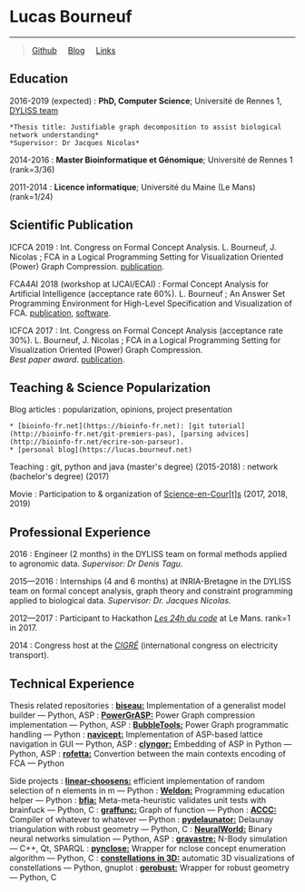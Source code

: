 Lucas Bourneuf
==============

----

<!-- >  In this style, the resume starts with a blockquote, where -->
<!-- >  you can briefly list your specialties, or include a salient -->
<!-- >  quote. Ending a line with a backslash forces a line break. -->
<!-- > Bioinformatics,  -->
> [Github](https://github.com/aluriak) &nbsp; &nbsp;  [Blog](https://lucas.bourneuf.net/blog) &nbsp; &nbsp;  [Links](https://lucas.bourneuf.net/links)

<!-- ---- -->

Education
---------

2016-2019 (expected)
:   **PhD, Computer Science**; Université de Rennes 1, [DYLISS team](http://www.irisa.fr/dyliss)

    *Thesis title: Justifiable graph decomposition to assist biological network understanding*
    *Supervisor: Dr Jacques Nicolas*

2014-2016
:   **Master Bioinformatique et Génomique**; Université de Rennes 1 (rank=3/36)

2011-2014
:   **Licence informatique**; Université du Maine (Le Mans) (rank=1/24)


Scientific Publication
----------------------

ICFCA 2019
:    Int. Congress on Formal Concept Analysis. L. Bourneuf, J. Nicolas ;
     FCA in a Logical Programming Setting for Visualization Oriented (Power) Graph Compression.
     [publication](https://link.springer.com/chapter/10.1007/978-3-030-21462-3_18).

FCA4AI 2018 (workshop at IJCAI/ECAI)
:    Formal Concept Analysis for Artificial Intelligence (acceptance rate 60%). L. Bourneuf ;
     An Answer Set Programming Environment for High-Level Specification and Visualization of FCA.
     [publication](http://ceur-ws.org/Vol-2149/), [software](https://gitlab.inria.fr/lbourneu/biseau).

ICFCA 2017
:    Int. Congress on Formal Concept Analysis (acceptance rate 30%). L. Bourneuf, J. Nicolas ;
     FCA in a Logical Programming Setting for Visualization Oriented (Power) Graph Compression.
     <br>*Best paper award*. [publication](https://link.springer.com/chapter/10.1007/978-3-319-59271-8_6).


<!-- Scientific Communication -->
<!-- ------------------------ -->

<!-- 2017 -->
<!-- :   Lucas Bourneuf and Jacques Nicolas. FCA in a Logical Programming Setting for Visualization-Oriented Graph Compression. -->
<!-- *Formal Concept Analysis - 14th International Conference, ICFCA 2017, Rennes, France, June 13-16, 2017, Proceedings 2017* -->
<!-- *[link]()* -->
<!-- ![link]() -->


Teaching \& Science Popularization
----------------------------------
Blog articles
:    popularization, opinions, project presentation

    * [bioinfo-fr.net](https://bioinfo-fr.net): [git tutorial](http://bioinfo-fr.net/git-premiers-pas), [parsing advices](http://bioinfo-fr.net/ecrire-son-parseur).
    * [personal blog](https://lucas.bourneuf.net)

Teaching
:    git, python and java (master's degree) (2015-2018)
:    network (bachelor's degree) (2017)

Movie
:    Participation to \& organization of [Science-en-Cour[t]s](http://sciences-en-courts.fr/) (2017, 2018, 2019)


Professional Experience
-----------------------

2016
:    Engineer (2 months) in the DYLISS team on formal methods applied to agronomic data. *Supervisor: Dr Denis Tagu.*

2015—2016
:    Internships (4 and 6 months) at INRIA-Bretagne in the DYLISS team on formal concept analysis, graph theory and constraint programming applied to biological data. *Supervisor: Dr. Jacques Nicolas*.

2012—2017
:    Participant to Hackathon [*Les 24h du code*](https://github.com/mszep/pandoc%20resume) at Le Mans. rank=1 in 2017.

2014
:    Congress host at the [*CIGRÉ*](http://www.cigre.org/) (international congress on electricity transport).


Technical Experience
--------------------

Thesis related repositories
:    [**biseau:**](https://gitlab.inria.fr/lbourneu/biseau) Implementation of a generalist model builder — Python, ASP
:    [**PowerGrASP:**](https://github.com/aluriak/PowerGrASP) Power Graph compression implementation — Python, ASP
:    [**BubbleTools:**](https://github.com/aluriak/bubble-tools) Power Graph programmatic handling — Python
:    [**navicept:**](https://github.com/aluriak/navicept) Implementation of ASP-based lattice navigation in GUI — Python, ASP
:    [**clyngor:**](https://github.com/aluriak/clyngor) Embedding of ASP in Python — Python, ASP
:    [**rofetta:**](https://github.com/aluriak/rofetta) Convertion between the main contexts encoding of FCA — Python


Side projects
:    [**linear-choosens:**](https://github.com/aluriak/linear_choosens) efficient implementation of random selection of n elements in m — Python
:    [**Weldon:**](https://github.com/aluriak/Weldon) Programming education helper — Python
:    [**bfia:**](https://github.com/aluriak/bfia) Meta-meta-heuristic validates unit tests with brainfuck — Python, C
:    [**graffunc:**](https://github.com/aluriak/graffunc) Graph of function — Python
:    [**ACCC:**](https://github.com/aluriak/ACCC) Compiler of whatever to whatever — Python
:    [**pydelaunator:**](https://github.com/aluriak/pydelaunator) Delaunay triangulation with robust geometry — Python, C
:    [**NeuralWorld:**](https://github.com/aluriak/NeuralWorld) Binary neural networks simulation — Python, ASP
:    [**gravastre:**](https://github.com/aluriak/gravastre) N-Body simulation — C++, Qt, SPARQL
:    [**pynclose:**](https://github.com/aluriak/pynclose) Wrapper for nclose concept enumeration algorithm — Python, C
:    [**constellations in 3D:**](https://github.com/Aluriak/constellations-in-3D) automatic 3D visualizations of constellations — Python, gnuplot
:    [**gerobust:**](https://github.com/aluriak/gerobust) Wrapper for robust geometry — Python, C


<!-- :   For items which don't have a clear time ordering, a definition -->
<!-- list can be used to have named items. -->

<!-- * These items can also contain lists, but you need to mind the -->
<!-- indentation levels in the markdown source. -->
<!-- * Second item. -->

<!-- Open Source -->
<!-- :   List open source contributions here, perhaps placing emphasis on -->
<!-- the project names, for example the **Linux Kernel**, where you -->
<!-- implemented multithreading over a long weekend, or **node.js** -->
<!-- (with [link](http://nodejs.org)) which was actually totally -->
<!-- your idea... -->

<!-- Programming Languages -->
<!-- :   **first-lang:** Here, we have an itemization, where we only want -->
<!-- to add descriptions to the first few items, but still want to -->
<!-- mention some others together at the end. A format that works well -->
<!-- here is a description list where the first few items have their -->
<!-- first word emphasized, and the last item contains the final few -->
<!-- emphasized terms. Notice the reasonably nice page break in the pdf -->
<!-- version, which wouldn't happen if we generated the pdf via html. -->

<!-- :   **second-lang:** Description of your experience with second-lang, -->
<!-- perhaps again including a [link] [ref], this time placing the url -->
<!-- reference elsewhere in the document to reduce clutter (see source -->
<!-- file).  -->

<!-- :   **obscure-but-impressive-lang:** We both know this one's pushing -->
<!-- it. -->

<!-- :   Basic knowledge of **C**, **x86 assembly**, **forth**, **Common Lisp** -->

[ref]: https://github.com/aluriak


<!-- Extra Section, Call it Whatever You Want -->
<!-- ---------------------------------------- -->

<!-- * Natural Languages: -->

<!--      * French (native speaker) -->
<!--      * English -->

<!-- * Random tidbit -->

<!-- * Other sort of impressive-sounding thing you did -->

<!-- ---- -->

<!-- > <email@example.com> -->
<!-- > adress -->

